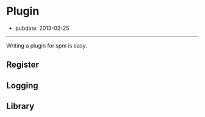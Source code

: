 # Plugin

- pubdate: 2013-02-25

----------

Writing a plugin for spm is easy.


## Register

## Logging

## Library

